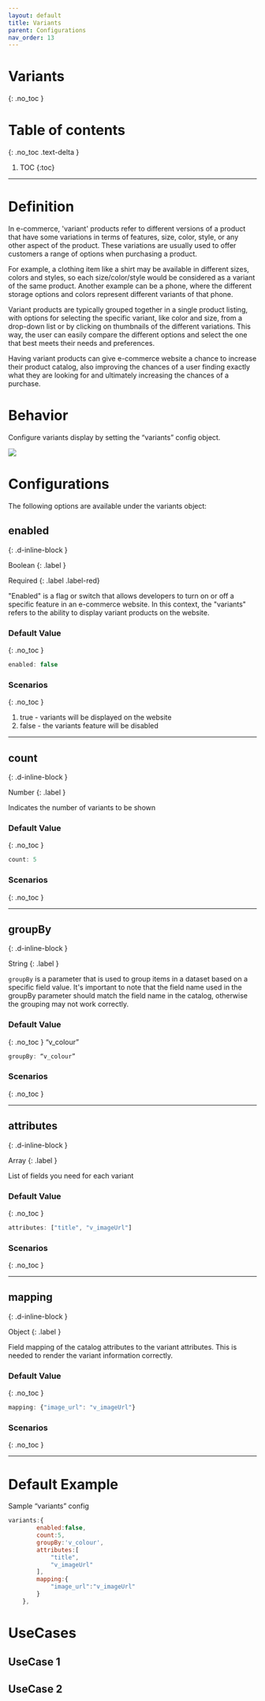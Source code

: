 ```yaml
---
layout: default
title: Variants
parent: Configurations
nav_order: 13
---
```


# Variants
{: .no_toc }

# Table of contents
{: .no_toc .text-delta }

1. TOC
{:toc}

---

# Definition
In e-commerce, 'variant' products refer to different versions of a product that have some variations in terms of features, size, color, style, or any other aspect of the product. These variations are usually used to offer customers a range of options when purchasing a product.

For example, a clothing item like a shirt may be available in different sizes, colors and styles, so each size/color/style would be considered as a variant of the same product. Another example can be a phone, where the different storage options and colors represent different variants of that phone.

Variant products are typically grouped together in a single product listing, with options for selecting the specific variant, like color and size, from a drop-down list or by clicking on thumbnails of the different variations. This way, the user can easily compare the different options and select the one that best meets their needs and preferences.

Having variant products can give e-commerce website a chance to increase their product catalog, also improving the chances of a user finding exactly what they are looking for and ultimately increasing the chances of a purchase.

# Behavior

Configure variants display by setting the “variants” config object.

[![](https://unbxd.com/docs/wp-content/uploads/2020/05/variants-SDK.png)](https://unbxd.com/docs/wp-content/uploads/2020/05/variants-SDK.png)




# Configurations

The following options are available under the variants object:

## enabled
{: .d-inline-block }

Boolean
{: .label }

Required
{: .label .label-red}

"Enabled" is a flag or switch that allows developers to turn on or off a specific feature in an e-commerce website. In this context, the "variants" refers to the ability to display variant products on the website.

### Default Value
{: .no_toc }

```js
enabled: false
```

### Scenarios
{: .no_toc }
1. true - variants will be displayed on the website 
2. false - the variants feature will be disabled

---

## count
{: .d-inline-block }

Number
{: .label }

Indicates the number of variants to be shown

### Default Value
{: .no_toc }
```js
count: 5
```


### Scenarios
{: .no_toc }

---

## groupBy
{: .d-inline-block }

String
{: .label }

`groupBy` is a parameter that is used to group items in a dataset based on a specific field value. It's important to note that the field name used in the groupBy parameter should match the field name in the catalog, otherwise the grouping may not work correctly.


### Default Value
{: .no_toc }
“v_colour”
```js
groupBy: “v_colour”
```
		

### Scenarios
{: .no_toc }

---
## attributes
{: .d-inline-block }

Array
{: .label }

List of fields you need for each variant

### Default Value
{: .no_toc }
```js
attributes: ["title", "v_imageUrl"]			
```

### Scenarios
{: .no_toc }

---
## mapping
{: .d-inline-block }

Object
{: .label }

Field mapping of the catalog attributes to the variant attributes. This is needed to render the variant information correctly.


### Default Value
{: .no_toc }
``` js
mapping: {"image_url": "v_imageUrl"}	
```

### Scenarios
{: .no_toc }

---

# Default Example 

Sample “variants” config

```js
variants:{
        enabled:false,
        count:5,
        groupBy:'v_colour',
        attributes:[
            "title",
            "v_imageUrl"
        ],
        mapping:{
            "image_url":"v_imageUrl"
        }
    },
```

# UseCases

## UseCase 1

## UseCase 2